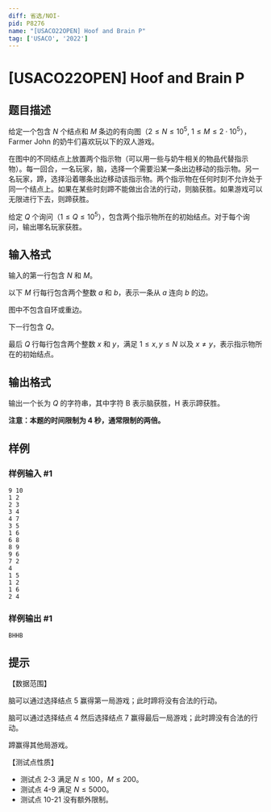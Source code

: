 ```yaml
---
diff: 省选/NOI-
pid: P8276
name: "[USACO22OPEN] Hoof and Brain P"
tag: ['USACO', '2022']
---
```

# [USACO22OPEN] Hoof and Brain P
## 题目描述

给定一个包含 $N$ 个结点和 $M$ 条边的有向图（$2 \leq N \leq 10^5$, $1 \leq M \leq 2 \cdot 10^5$），Farmer John 的奶牛们喜欢玩以下的双人游戏。

在图中的不同结点上放置两个指示物（可以用一些与奶牛相关的物品代替指示物）。每一回合，一名玩家，脑，选择一个需要沿某一条出边移动的指示物。另一名玩家，蹄，选择沿着哪条出边移动该指示物。两个指示物在任何时刻不允许处于同一个结点上。如果在某些时刻蹄不能做出合法的行动，则脑获胜。如果游戏可以无限进行下去，则蹄获胜。

给定 $Q$ 个询问（$1 \leq Q \leq 10^5$），包含两个指示物所在的初始结点。对于每个询问，输出哪名玩家获胜。
## 输入格式

输入的第一行包含 $N$ 和 $M$。

以下 $M$ 行每行包含两个整数 $a$ 和 $b$，表示一条从 $a$ 连向 $b$ 的边。

图中不包含自环或重边。

下一行包含 $Q$。

最后 $Q$ 行每行包含两个整数 $x$ 和 $y$，满足 $1\le x,y\le N$ 以及 $x\neq y$，表示指示物所在的初始结点。

## 输出格式

输出一个长为 $Q$ 的字符串，其中字符 B 表示脑获胜，H 表示蹄获胜。

**注意：本题的时间限制为 4 秒，通常限制的两倍。**
## 样例

### 样例输入 #1
```
9 10
1 2
2 3
3 4
4 7
3 5
1 6
6 8
8 9
9 6
7 2
4
1 5
1 2
1 6
2 4
```
### 样例输出 #1
```
BHHB
```
## 提示

【数据范围】

脑可以通过选择结点 $5$ 赢得第一局游戏；此时蹄将没有合法的行动。

脑可以通过选择结点 $4$ 然后选择结点 $7$ 赢得最后一局游戏；此时蹄没有合法的行动。

蹄赢得其他局游戏。

【测试点性质】

- 测试点 2-3 满足 $N\le 100$，$M\le 200$。
- 测试点 4-9 满足 $N\le 5000$。
- 测试点 10-21 没有额外限制。
